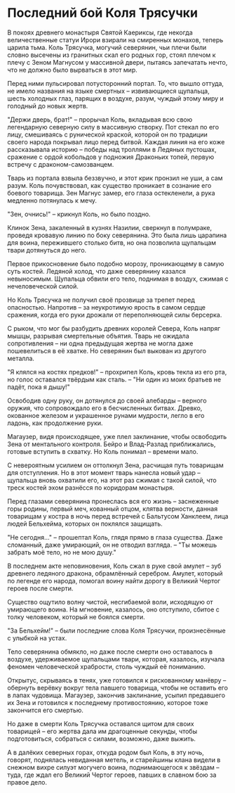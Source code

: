 # Последний бой Коля Трясучки

В покоях древнего монастыря Святой Каериксы, где некогда величественные статуи Ирори взирали на смиренных монахов, теперь царила тьма. Коль Трясучка, могучий северянин, чьи плечи были словно высечены из гранитных скал его родных гор, стоял плечом к плечу с Зеном Магнусом у массивной двери, пытаясь запечатать нечто, что не должно было вырваться в этот мир.

Перед ними пульсировал потусторонний портал. То, что вышло оттуда, не имело названия на языке смертных – извивающиеся щупальца, шесть холодных глаз, парящих в воздухе, разум, чуждый этому миру и голодный до новых жертв.

"Держи дверь, брат!" – прорычал Коль, вкладывая всю свою легендарную северную силу в массивную створку. Пот стекал по его лицу, смешиваясь с рунической краской, которой он по традиции своего народа покрывал лицо перед битвой. Каждая линия на его коже рассказывала историю – победы над троллями в Ледяных пустошах, сражение с ордой кобольдов у подножия Драконьих топей, первую встречу с драконом-самозванцем.

Тварь из портала взвыла беззвучно, и этот крик пронзил не уши, а сам разум. Коль почувствовал, как существо проникает в сознание его боевого товарища. Зен Магнус замер, его глаза остекленели, а рука медленно потянулась к мечу.

"Зен, очнись!" – крикнул Коль, но было поздно.

Клинок Зена, закаленный в кузнях Назилии, сверкнул в полумраке, проведя кровавую линию по боку северянина. Это была лишь царапина для воина, пережившего столько битв, но она позволила щупальцам твари дотянуться до него.

Первое прикосновение было подобно морозу, проникающему в самую суть костей. Ледяной холод, что даже северянину казался невыносимым. Щупальца обвили его тело, поднимая в воздух, сжимая с нечеловеческой силой.

Но Коль Трясучка не получил своё прозвище за трепет перед опасностью. Напротив – за неукротимую ярость в самом сердце сражения, когда его руки дрожали от переполняющей силы берсерка.

С рыком, что мог бы разбудить древних королей Севера, Коль напряг мышцы, разрывая смертельные объятия. Тварь не ожидала сопротивления – ни одна предыдущая жертва не могла даже пошевелиться в её хватке. Но северянин был выкован из другого металла.

"Я клялся на костях предков!" – прохрипел Коль, кровь текла из его рта, но голос оставался твёрдым как сталь. – "Ни один из моих братьев не падёт, пока я дышу!"

Освободив одну руку, он дотянулся до своей алебарды – верного оружия, что сопровождало его в бесчисленных битвах. Древко, окованное железом и украшенное рунами мудрости, легло в его ладонь, как продолжение руки.

Магаузер, видя происходящее, уже плел заклинание, чтобы освободить Зена от ментального контроля. Бейро и Влад-Разлад приближались, готовые вступить в схватку. Но Коль понимал – времени мало.

С невероятным усилием он оттолкнул Зена, расчищая путь товарищам для отступления. Но в этот момент тварь нанесла новый удар – щупальца вновь охватили его, на этот раз сжимая с такой силой, что треск костей эхом разнёсся по коридорам монастыря.

Перед глазами северянина пронеслась вся его жизнь – заснеженные горы родины, первый меч, кованный отцом, клятва верности, данная товарищам у костра в ночь перед встречей с Бальтусом Ханклеем, лица людей Бельхейма, которых он поклялся защищать.

"Не сегодня..." – прошептал Коль, глядя прямо в глаза существа. Даже сломанный, даже умирающий, он не отводил взгляда. – "Ты можешь забрать моё тело, но не мою душу."

В последнем акте неповиновения, Коль сжал в руке свой амулет – зуб древнего ледяного дракона, обрамлённый серебром. Амулет, который по легенде его народа, помогал воину найти дорогу в Великий Чертог героев после смерти.

Существо ощутило волну чистой, несгибаемой воли, исходящую от умирающего воина. На мгновение, казалось, оно отступило, сбитое с толку человеком, который не боялся смерти.

"За Бельхейм!" – были последние слова Коля Трясучки, произнесённые с улыбкой на устах.

Тело северянина обмякло, но даже после смерти оно оставалось в воздухе, удерживаемое щупальцами твари, которая, казалось, изучала феномен человеческой храбрости, столь чуждый её пониманию.

Открытус, скрываясь в тенях, уже готовился к рискованному манёвру – обернуть верёвку вокруг тела павшего товарища, чтобы не оставить его в лапах чудовища. Магаузер, закончив заклинание, усыпил предавшего их Зена и готовился к последнему противостоянию, которое тоже закончится его смертью.

Но даже в смерти Коль Трясучка оставался щитом для своих товарищей – его жертва дала им драгоценные секунды, чтобы подготовиться, собраться с силами, возможно, даже выжить.

А в далёких северных горах, откуда родом был Коль, в эту ночь, говорят, поднялась невиданная метель, и старейшины клана видели в снежном вихре силуэт могучего воина, поднимающегося к звёздам – туда, где ждал его Великий Чертог героев, павших в славном бою за правое дело.
